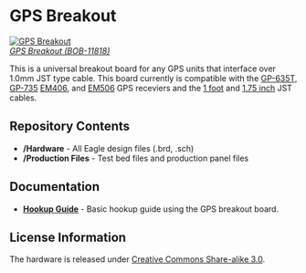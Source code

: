 GPS Breakout
========================================

[![GPS Breakout](https://dlnmh9ip6v2uc.cloudfront.net//images/products/1/1/8/1/8/11818-01.jpg)  
*GPS Breakout (BOB-11818)*](https://www.sparkfun.com/products/11818)

This is a universal breakout board for any GPS units that interface over 1.0mm JST type cable. This board currently is compatible with the [GP-635T](https://www.sparkfun.com/products/11571), [GP-735](https://www.sparkfun.com/products/13670) [EM406](https://www.sparkfun.com/products/465), and [EM506](https://www.sparkfun.com/products/12751) GPS receviers and the [1 foot](https://www.sparkfun.com/products/9123) and [1.75 inch](https://www.sparkfun.com/products/574) JST cables.

Repository Contents
-------------------
* **/Hardware** - All Eagle design files (.brd, .sch)
* **/Production Files** - Test bed files and production panel files

Documentation
-------------------

* **[Hookup Guide](https://learn.sparkfun.com/tutorials/gps-basics/all#reading-gps-data)** - Basic hookup guide using the GPS breakout board.

License Information
-------------------
The hardware is released under [Creative Commons Share-alike 3.0](http://creativecommons.org/licenses/by-sa/3.0/).  
